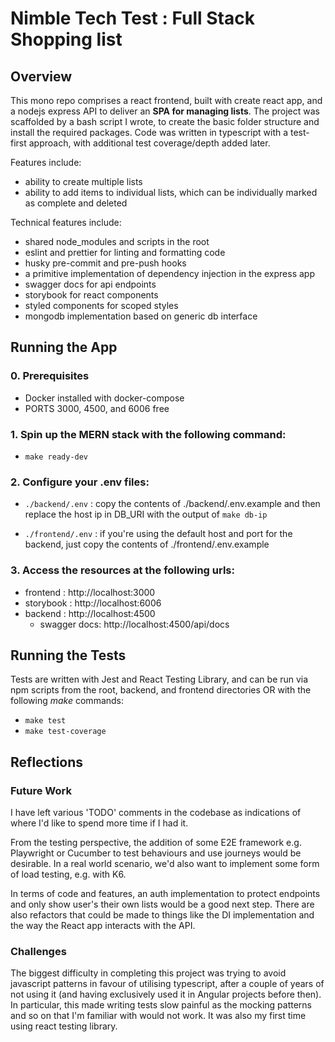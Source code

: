 # Nimble Tech Test : Full Stack Shopping list

## Overview

This mono repo comprises a react frontend, built with create react app, and a nodejs express API to deliver an **SPA for managing lists**. The project was scaffolded by a bash script I wrote, to create the basic folder structure and install the required packages. Code was written in typescript with a test-first approach, with additional test coverage/depth added later.

Features include:
- ability to create multiple lists
- ability to add items to individual lists, which can be individually marked as complete and deleted

Technical features include:
- shared node_modules and scripts in the root
- eslint and prettier for linting and formatting code
- husky pre-commit and pre-push hooks
- a primitive implementation of dependency injection in the express app
- swagger docs for api endpoints
- storybook for react components
- styled components for scoped styles
- mongodb implementation based on generic db interface


## Running the App

### 0. Prerequisites
 
- Docker installed with docker-compose
- PORTS 3000, 4500, and 6006 free

### 1. Spin up the MERN stack with the following command:

- `make ready-dev`

### 2. Configure your .env files:
  - `./backend/.env` : copy the contents of ./backend/.env.example and then replace the host ip in DB_URI with the output of `make db-ip` 

  - `./frontend/.env` : if you're using the default host and port for the backend, just copy the contents of ./frontend/.env.example

### 3. Access the resources at the following urls:

- frontend : http://localhost:3000
- storybook : http://localhost:6006
- backend : http://localhost:4500
  - swagger docs: http://localhost:4500/api/docs


## Running the Tests

Tests are written with Jest and React Testing Library, and can be run via npm scripts from the root, backend, and frontend directories OR with the following *make* commands:

- `make test`
- `make test-coverage`

## Reflections

### Future Work
I have left various 'TODO' comments in the codebase  as indications of where I'd like to spend more time if I had it.

From the testing perspective, the addition of some E2E framework e.g. Playwright or Cucumber to test behaviours and use journeys would be desirable. In a real world scenario, we'd also want to implement some form of load testing, e.g. with K6.

In terms of code and features, an auth implementation to protect endpoints and only show user's their own lists would be a good next step. There are also refactors that could be made to things like the DI implementation and the way the React app interacts with the API.

### Challenges
The biggest difficulty in completing this project was trying to avoid  javascript patterns in favour of utilising typescript, after a couple of years of not using it (and having exclusively used it in Angular projects before then). In particular, this made writing tests slow painful as the mocking patterns and so on that I'm familiar with would not work. It was also my first time using react testing library. 